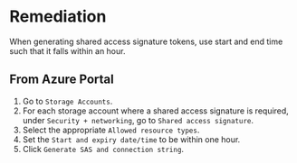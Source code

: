 # Remediation

When generating shared access signature tokens, use start and end time such that it falls within an hour.

## From Azure Portal

1. Go to `Storage Accounts`.
2. For each storage account where a shared access signature is required, under `Security + networking`, go to `Shared access signature`.
3. Select the appropriate `Allowed resource types`.
4. Set the `Start and expiry date/time` to be within one hour.
5. Click `Generate SAS and connection string`.
